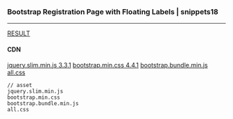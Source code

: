 ### Bootstrap Registration Page with Floating Labels | snippets18
---



[RESULT](https://jsfiddle.net/StartBootstrap/1nu8g6e5/)

#### CDN
[jquery.slim.min.js 3.3.1](https://code.jquery.com/jquery-3.3.1.slim.min.js)
[bootstrap.min.css 4.4.1](https://maxcdn.bootstrapcdn.com/bootstrap/4.4.1/css/bootstrap.min.css)
[bootstrap.bundle.min.js](https://cdnjs.cloudflare.com/ajax/libs/twitter-bootstrap/5.0.0-alpha1/js/bootstrap.bundle.min.js)
[all.css](https://use.fontawesome.com/releases/v5.8.2/css/all.css)





```
// asset
jquery.slim.min.js
bootstrap.min.css
bootstrap.bundle.min.js
all.css
```




```
```


